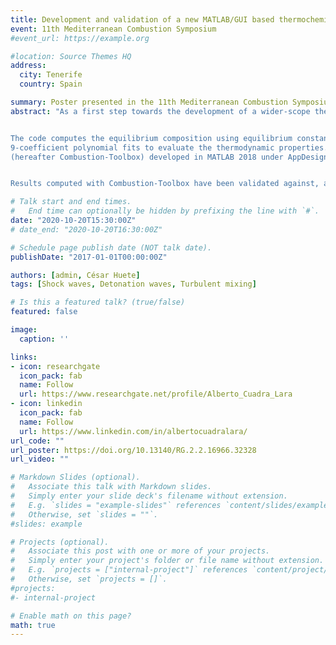 ```yaml
---
title: Development and validation of a new MATLAB/GUI based thermochemical code
event: 11th Mediterranean Combustion Symposium
#event_url: https://example.org

#location: Source Themes HQ
address:
  city: Tenerife
  country: Spain

summary: Poster presented in the 11th Mediterranean Combustion Symposium.
abstract: "As a first step towards the development of a wider-scope thermochemical tool, in this work we present a thermochemical code with application to gaseous combustion   problems recently implemented by the authors in MATLAB. The code solves six chemical equilibrium problems (TP, HP, SP, TV, EV and SV transformations; where T denotes temperature, P pressure, H enthalpy, S entropy, E internal energy and V volume), incident and reflected planar shock waves, as well as ideal detonations according to Chapman-Jouguet theory, assuming always ideal gases in all cases.


The code computes the equilibrium composition using equilibrium constants rather than by minimization of the Gibbs–Helmholtz free energy, and employs NASA’s
9-coefficient polynomial fits to evaluate the thermodynamic properties. Along with the plain code, the new tool has been equipped with a Graphical User Interface
(hereafter Combustion-Toolbox) developed in MATLAB 2018 under AppDesigner.


Results computed with Combustion-Toolbox have been validated against, and are in good agreement with, NASA’s Chemical Equilibrium with Applications (CEA) program, CANTERA, and Caltech’s Shock and Detonation Toolbox. Moreover, the time required for the computations is comparable to that of other existing codes. Combustion-Toolbox has teaching and research aspirations and will be distributed as open source package as soon as it has been fully tested."

# Talk start and end times.
#   End time can optionally be hidden by prefixing the line with `#`.
date: "2020-10-20T15:30:00Z"
# date_end: "2020-10-20T16:30:00Z"

# Schedule page publish date (NOT talk date).
publishDate: "2017-01-01T00:00:00Z"

authors: [admin, César Huete]
tags: [Shock waves, Detonation waves, Turbulent mixing]

# Is this a featured talk? (true/false)
featured: false

image:
  caption: ''

links:
- icon: researchgate
  icon_pack: fab
  name: Follow
  url: https://www.researchgate.net/profile/Alberto_Cuadra_Lara
- icon: linkedin
  icon_pack: fab
  name: Follow
  url: https://www.linkedin.com/in/albertocuadralara/
url_code: ""
url_poster: https://doi.org/10.13140/RG.2.2.16966.32328
url_video: ""

# Markdown Slides (optional).
#   Associate this talk with Markdown slides.
#   Simply enter your slide deck's filename without extension.
#   E.g. `slides = "example-slides"` references `content/slides/example-slides.md`.
#   Otherwise, set `slides = ""`.
#slides: example

# Projects (optional).
#   Associate this post with one or more of your projects.
#   Simply enter your project's folder or file name without extension.
#   E.g. `projects = ["internal-project"]` references `content/project/deep-learning/index.md`.
#   Otherwise, set `projects = []`.
#projects:
#- internal-project

# Enable math on this page?
math: true
---
```


